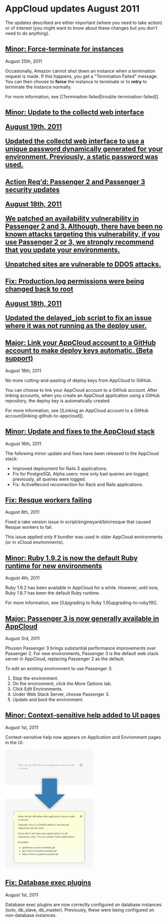 # AppCloud updates August 2011

The updates described are either important (where you need to take action) or of interest (you might want to know about these changes but you don't need to do anything). 

<a href=#update11><h2 id="update11"> Minor: Force-terminate for instances</h2></a>
	
August 25th, 2011

Occasionally, Amazon cannot shut down an instance when a termination request is made. If this happens, you get a "Termination Failed" message. You can then choose to <b>force</b> the instance to terminate or to <b>retry</b> to terminate the instance normally.

For more information, see [[Termination failed|trouble-termination-failed]].

<a href=#update10><h2 id="update10">Minor: Update to the collectd web interface 
	
August 19th, 2011

Updated the collectd web interface to use a unique password dynamically generated for your environment. Previously, a static password was used.

<a href=#update9><h2 id="update9">Action Req'd</b>: Passenger 2 and Passenger 3 security updates 
	
August 18th, 2011

We patched an availability vulnerability in Passenger 2 and 3. Although, there have been no known attacks targeting this vulnerability, if you use Passenger 2 or 3, **we strongly recommend that you update your environments.**  

Unpatched sites are vulnerable to DDOS attacks. 

<a href=#update8><h2 id="update8">Fix: Production.log permissions were being changed back to root
	
August 18th, 2011

Updated the delayed_job script to fix an issue where it was not running as the deploy user.

<a href=#update7><h2 id="update7"><b>Major</b>: Link your AppCloud account to a GitHub account to make deploy keys automatic. (Beta support)</h2></a>

August 18th, 2011

No more cutting-and-pasting of deploy keys from AppCloud to GitHub. 

You can choose to link your AppCloud account to a GitHub account. After linking accounts, when you create an AppCloud application using a GitHub repository, the deploy key is automatically created. 

For more information, see [[Linking an AppCloud account to a GitHub account|linking-github-to-appcloud]].

<a href=#update6><h2 id="update6">Minor: Update and fixes to the AppCloud stack</h2></a>

August 16th, 2011

The following minor update and fixes have been released to the AppCloud stack:  

* Improved deployment for Rails 3 applications.  
* Fix for PostgreSQL Alpha users: now only bad queries are logged; previously, all queries were logged.  
* Fix: ActiveRecord reconnection for Rack and Rails applications.

<a href=#update5><h2 id="update5">Fix: Resque workers failing</h2></a>

August 8th, 2011

Fixed a rake version issue in script/engineyard/bin/resque that caused
Resque workers to fail.

This issue applied only if bundler was used in older AppCloud environments
(or in xCloud environments).

<a href=#update4><h2 id="update4"> Minor: Ruby 1.9.2 is now the default Ruby runtime for new environments</h2></a>

August 4th, 2011

Ruby 1.9.2 has been available in AppCloud for a while. However, until now, Ruby 1.8.7 has been the default Ruby runtime.

For more information, see [[Upgrading to Ruby 1.9|upgrading-to-ruby19]]. 

<a href=#update3><h2 id="update3"> <b>Major:</b> Passenger 3 is now generally available in AppCloud</h2></a>

August 3rd, 2011

Phusion Passenger 3 brings substantial performance improvements over Passenger 2. 
For new environments, Passenger 3 is the default web stack server in AppCloud, replacing Passenger 2 as the default. 

To edit an existing environment to use Passenger 3:

1. Stop the environment.
2. On the environment, click the More Options tab. 
3. Click Edit Environments.
4. Under Web Stack Server, choose Passenger 3.
5. Update and boot the environment.

<a href=#update2><h2 id="update2"> Minor: Context-sensitive help added to UI pages</h2></a>

August 1st, 2011

Context-sensitive help now appears on Application and Environment pages in the UI. 

![Context-sensitive help closed and open](images/help_scnshot.png)



<a href=#update1><h2 id="update1"> Fix: Database exec plugins </h2></a>

August 1st, 2011

Database exec plugins are now correctly configured on database instances (solo, db_slave, db_master). Previously, these were being configured on non-database instances. 




[1]: #update1        "update1"
[2]: #update2        "update2"
[3]: #update3        "update3"
[4]: #update4        "update4"
[5]: #update5        "update5"
[6]: #update6        "update6"
[7]: #update7        "update7"
[8]: #update8        "update8"
[9]: #update9        "update9"
[10]: #update10        "update10"
[11]: #update11        "update11"
[12]: #update12        "update12"
[13]: #update13        "update13"
[14]: #update14        "update14"